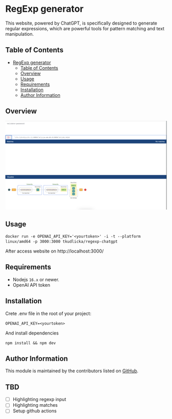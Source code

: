 # RegExp generator

This website, powered by ChatGPT, is specifically designed to generate regular expressions, which are powerful tools for pattern matching and text manipulation.

## Table of Contents

<!-- TOC -->
* [RegExp generator](#regexp-generator)
  * [Table of Contents](#table-of-contents)
  * [Overview](#overview)
  * [Usage](#usage)
  * [Requirements](#requirements)
  * [Installation](#installation)
  * [Author Information](#author-information)
<!-- TOC -->

## Overview

![RegExp generator](preview.png "RegExp generator: Website")

## Usage
```
docker run -e OPENAI_API_KEY='<yourtoken>' -i -t --platform linux/amd64 -p 3000:3000 tkudlicka/regexp-chatgpt
```
After access website on http://localhost:3000/


## Requirements

* Nodejs `16.x` or newer.
* OpenAI API token

## Installation
Crete .env file in the root of your project:
```
OPENAI_API_KEY=<yourtoken>
```
And install dependencies
```
npm install && npm dev
```
## Author Information

This module is maintained by the contributors listed on [GitHub](https://github.com/tkudlicka/regexp-chatgpt/graphs/contributors).

## TBD
- [ ] Highlighting regexp input
- [ ] Highlighting matches
- [ ] Setup github actions
